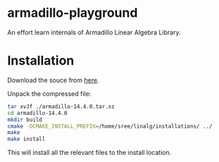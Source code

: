 # armadillo-playground

An effort learn internals of Armadillo Linear Algebra Library.

# Installation

Download the souce from [here](https://arma.sourceforge.net/download.html).

Unpack the compressed file:

```bash
tar xvJf ./armadillo-14.4.0.tar.xz
cd armadillo-14.4.0
mkdir build
cmake -DCMAKE_INSTALL_PREFIX=/home/sree/linalg/installations/ ../
make
make install
```

This will install all the relevant files to the install location.
